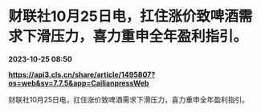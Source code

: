 # 财联社10月25日电，扛住涨价致啤酒需求下滑压力，喜力重申全年盈利指引。

**2023-10-25 08:50**

**https://api3.cls.cn/share/article/1495807?os=web&sv=7.7.5&app=CailianpressWeb**

财联社10月25日电，扛住涨价致啤酒需求下滑压力，喜力重申全年盈利指引。
